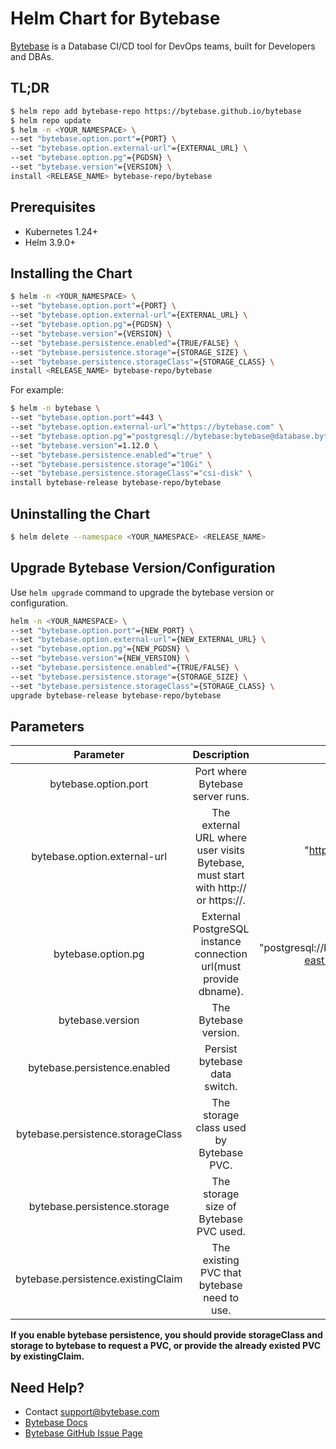# Helm Chart for Bytebase

[Bytebase](https://bytebase.com) is a Database CI/CD tool for DevOps teams, built for Developers and DBAs.

## TL;DR

```bash
$ helm repo add bytebase-repo https://bytebase.github.io/bytebase
$ helm repo update
$ helm -n <YOUR_NAMESPACE> \
--set "bytebase.option.port"={PORT} \
--set "bytebase.option.external-url"={EXTERNAL_URL} \
--set "bytebase.option.pg"={PGDSN} \
--set "bytebase.version"={VERSION} \
install <RELEASE_NAME> bytebase-repo/bytebase
```

## Prerequisites

- Kubernetes 1.24+
- Helm 3.9.0+

## Installing the Chart

```bash
$ helm -n <YOUR_NAMESPACE> \
--set "bytebase.option.port"={PORT} \
--set "bytebase.option.external-url"={EXTERNAL_URL} \
--set "bytebase.option.pg"={PGDSN} \
--set "bytebase.version"={VERSION} \
--set "bytebase.persistence.enabled"={TRUE/FALSE} \
--set "bytebase.persistence.storage"={STORAGE_SIZE} \
--set "bytebase.persistence.storageClass"={STORAGE_CLASS} \
install <RELEASE_NAME> bytebase-repo/bytebase
```

For example:

```bash
$ helm -n bytebase \
--set "bytebase.option.port"=443 \
--set "bytebase.option.external-url"="https://bytebase.com" \
--set "bytebase.option.pg"="postgresql://bytebase:bytebase@database.bytebase.ap-east-1.rds.amazonaws.com/bytebase" \
--set "bytebase.version"=1.12.0 \
--set "bytebase.persistence.enabled"="true" \
--set "bytebase.persistence.storage"="10Gi" \
--set "bytebase.persistence.storageClass"="csi-disk" \
install bytebase-release bytebase-repo/bytebase
```

## Uninstalling the Chart

```bash
$ helm delete --namespace <YOUR_NAMESPACE> <RELEASE_NAME>
```

## Upgrade Bytebase Version/Configuration

Use `helm upgrade` command to upgrade the bytebase version or configuration.

```bash
helm -n <YOUR_NAMESPACE> \
--set "bytebase.option.port"={NEW_PORT} \
--set "bytebase.option.external-url"={NEW_EXTERNAL_URL} \
--set "bytebase.option.pg"={NEW_PGDSN} \
--set "bytebase.version"={NEW_VERSION} \
--set "bytebase.persistence.enabled"={TRUE/FALSE} \
--set "bytebase.persistence.storage"={STORAGE_SIZE} \
--set "bytebase.persistence.storageClass"={STORAGE_CLASS} \
upgrade bytebase-release bytebase-repo/bytebase
```

## Parameters
| Parameter | Description | Default Value |
| :-------: | :---------: | :-----------: |
| bytebase.option.port | Port where Bytebase server runs. | 8080 |
| bytebase.option.external-url | The external URL where user visits Bytebase, must start with http:// or https://. | "https://www.bytebase.com/docs/get-started/install/external-url"
| bytebase.option.pg | External PostgreSQL instance connection url(must provide dbname). | "postgresql://bytebase:bytebase@database.bytebase.ap-east-1.rds.amazonaws.com/bytebase" |
| bytebase.version | The Bytebase version. | "1.12.0" |
| bytebase.persistence.enabled | Persist bytebase data switch. | false |
| bytebase.persistence.storageClass | The storage class used by Bytebase PVC. | "" |
| bytebase.persistence.storage | The storage size of Bytebase PVC used. | "2Gi" |
| bytebase.persistence.existingClaim | The existing PVC that bytebase need to use.  | "" |

**If you enable bytebase persistence, you should provide storageClass and storage to bytebase to request a PVC, or provide the already existed PVC by existingClaim.**

## Need Help?

- Contact support@bytebase.com
- [Bytebase Docs](https://bytebase.com/docs)
- [Bytebase GitHub Issue Page](https://github.com/bytebase/bytebase/issues/new/choose)
